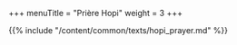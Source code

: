+++
menuTitle = "Prière Hopi"
weight = 3
+++

{{% include "/content/common/texts/hopi_prayer.md" %}}